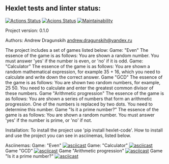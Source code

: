 ## Hexlet tests and linter status:
[![Actions Status](https://github.com/AndrewDragunskih/python-project-lvl1/workflows/hexlet-check/badge.svg)](https://github.com/AndrewDragunskih/python-project-lvl1/actions)
[![Acions Status](https://github.com/AndrewDragunskih/python-project-lvl1/workflows/Linter%20check/badge.svg)](https://github.com/AndrewDragunskih/python-project-lvl1/actions)
[![Maintainability](https://api.codeclimate.com/v1/badges/3f840dab6c9a75813599/maintainability)](https://codeclimate.com/github/AndrewDragunskih/python-project-lvl1/maintainability)

Project version: 0.1.0

Authors: Andrew Dragunskih <andrew.dragunskih@yandex.ru>

The project includes a set of games listed below:
Game: "Even"
The essence of the game is as follows: You are shown a random number. You must answer 'yes' if the number is even, or 'no' if it is odd.
Game: "Calculator"
The essence of the game is as follows: You are shown a random mathematical expression, for example 35 + 16, which you need to calculate and write down the correct answer.
Game "GCD"
The essence of the game is as follows: You are shown two random numbers, for example, 25 50. You need to calculate and enter the greatest common divisor of these numbers.
Game "Arithmetic progression"
The essence of the game is as follows: You are shown a series of numbers that form an arithmetic progression. One of the numbers is replaced by two dots. You need to determine this number.
Game "Is it a prime number?"
The essence of the game is as follows: You are shown a random number. You must answer 'yes' if the number is prime, or 'no' if not.

Installation:
To install the project use 'pip install hexlet-code'. How to install and use the project you can see in asciinemas, listed below.

Asciinemas:
Game: "Even"
[![asciicast](https://asciinema.org/a/466474.svg)](https://asciinema.org/a/466474)
Game: "Calculator"
[![asciicast](https://asciinema.org/a/466475.svg)](https://asciinema.org/a/466475)
Game "GCD"
[![asciicast](https://asciinema.org/a/466476.svg)](https://asciinema.org/a/466476)
Game "Arithmetic progression"
[![asciicast](https://asciinema.org/a/466482.svg)](https://asciinema.org/a/466482)
Game "Is it a prime number?"
[![asciicast](https://asciinema.org/a/466484.svg)](https://asciinema.org/a/466484)
